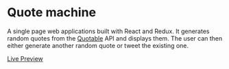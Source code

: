 # Quote machine

A single page web applications built with React and Redux. It generates random quotes from
the [Quotable](https://github.com/lukePeavey/quotable) API and displays them. The user can
then either generate another random quote or tweet the existing one.

[Live Preview](https://dodosiz.github.io/quote-machine)
